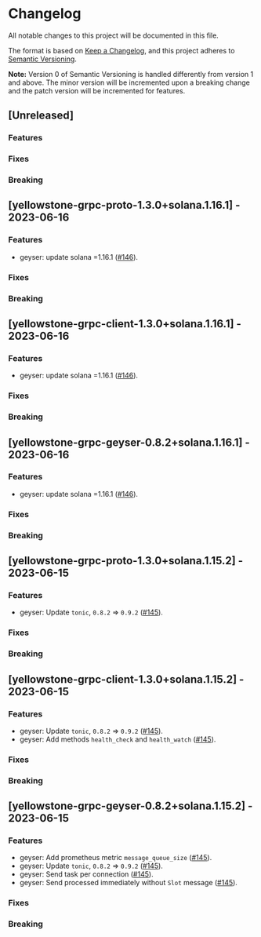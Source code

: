 # Changelog

All notable changes to this project will be documented in this file.

The format is based on [Keep a Changelog](https://keepachangelog.com/en/1.0.0/),
and this project adheres to [Semantic Versioning](https://semver.org/spec/v2.0.0.html).

**Note:** Version 0 of Semantic Versioning is handled differently from version 1 and above.
The minor version will be incremented upon a breaking change and the patch version will be incremented for features.

## [Unreleased]

### Features

### Fixes

### Breaking

## [yellowstone-grpc-proto-1.3.0+solana.1.16.1] - 2023-06-16

### Features

- geyser: update solana =1.16.1 ([#146](https://github.com/rpcpool/yellowstone-grpc/pull/146)).

### Fixes

### Breaking

## [yellowstone-grpc-client-1.3.0+solana.1.16.1] - 2023-06-16

### Features

- geyser: update solana =1.16.1 ([#146](https://github.com/rpcpool/yellowstone-grpc/pull/146)).

### Fixes

### Breaking

## [yellowstone-grpc-geyser-0.8.2+solana.1.16.1] - 2023-06-16

### Features

- geyser: update solana =1.16.1 ([#146](https://github.com/rpcpool/yellowstone-grpc/pull/146)).

### Fixes

### Breaking

## [yellowstone-grpc-proto-1.3.0+solana.1.15.2] - 2023-06-15

### Features

- geyser: Update `tonic`, `0.8.2` => `0.9.2` ([#145](https://github.com/rpcpool/yellowstone-grpc/pull/145)).

### Fixes

### Breaking

## [yellowstone-grpc-client-1.3.0+solana.1.15.2] - 2023-06-15

### Features

- geyser: Update `tonic`, `0.8.2` => `0.9.2` ([#145](https://github.com/rpcpool/yellowstone-grpc/pull/145)).
- geyser: Add methods `health_check` and `health_watch` ([#145](https://github.com/rpcpool/yellowstone-grpc/pull/145)).

### Fixes

### Breaking

## [yellowstone-grpc-geyser-0.8.2+solana.1.15.2] - 2023-06-15

### Features

- geyser: Add prometheus metric `message_queue_size` ([#145](https://github.com/rpcpool/yellowstone-grpc/pull/145)).
- geyser: Update `tonic`, `0.8.2` => `0.9.2` ([#145](https://github.com/rpcpool/yellowstone-grpc/pull/145)).
- geyser: Send task per connection ([#145](https://github.com/rpcpool/yellowstone-grpc/pull/145)).
- geyser: Send processed immediately without `Slot` message ([#145](https://github.com/rpcpool/yellowstone-grpc/pull/145)).

### Fixes

### Breaking

